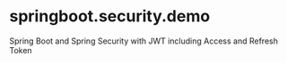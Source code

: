 # springboot.security.demo
Spring Boot and Spring Security with JWT including Access and Refresh Token
